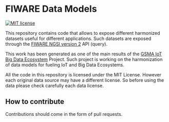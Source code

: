 # FIWARE Data Models

[![MIT license][license-image]][license-url]

This repository contains code that allows to expose different harmonized datasets useful for different applications.
Such datasets are exposed through the [FIWARE NGSI version 2](http://fiware.github.io/context.Orion/api/v2/) API (query).

This work has been generated as one of the main results of the
[GSMA IoT Big Data Ecosystem](http://www.gsma.com/connectedliving/connected-living-mobilising-the-internet-of-things/) Project.
Such project is working on the harmonization of data models for fueling IoT and Big Data Ecosystems. 

All the code in this repository is licensed under the MIT License. However each original data source may have a different license.
So before using the data please check carefully each data license.

## How to contribute

Contributions should come in the form of pull requests. 

[license-image]: https://img.shields.io/badge/license-MIT-blue.svg
[license-url]: LICENSE
